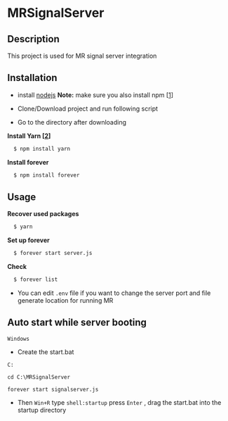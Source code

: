 # MRSignalServer

## Description
This project is used for MR signal server integration

## Installation
*	install [nodejs][0] **Note:** make sure you also install npm [[1]]

*	Clone/Download project and run following script

*	Go to the directory after downloading

**Install Yarn [[2]]**

``` bash
  $ npm install yarn
```

**Install forever**

``` bash
  $ npm install forever
```

## Usage

**Recover used packages**

``` bash
  $ yarn
```

**Set up forever**

``` bash
  $ forever start server.js
```

**Check**

``` bash
  $ forever list
```

*	You can edit `.env` file if you want to change the server port and file generate location for running MR 

## Auto start while server booting

`Windows`

* Create the start.bat
```
C:

cd C:\MRSignalServer

forever start signalserver.js
```

* Then `Win+R` type `shell:startup` press `Enter` , drag the start.bat into the startup directory


[0]: https://nodejs.org/en/
[1]: https://www.npmjs.com/
[2]: https://yarnpkg.com/lang/en/
